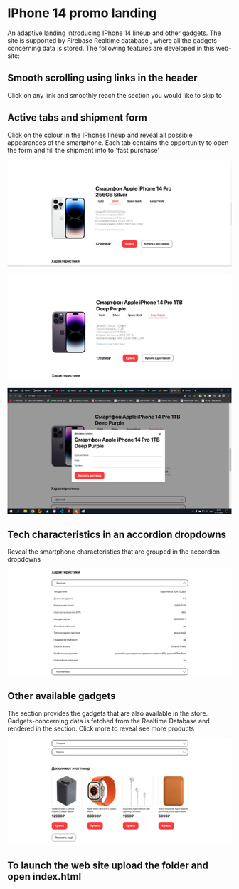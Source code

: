 # IPhone 14 promo landing

An adaptive landing introducing IPhone 14 lineup and other gadgets. The site is supported by Firebase Realtime database , where all the gadgets-concerning data is stored. The following features are developed in this web-site:

## Smooth scrolling using links in the header

Click on any link and smoothly reach the section you would like to skip to

## Active tabs and shipment form

Click on the colour in the IPhones lineup and reveal all possible appearances of the smartphone. Each tab contains the opportunity to open the form and fill the shipment info to 'fast purchase'

![This is an image](./screenshots/site1.jpg)

![This is an image](./screenshots/site2.jpg)

![This is an image](./screenshots/site3.jpg)

## Tech characteristics in an accordion dropdowns

Reveal the smartphone characteristics that are grouped in the accordion dropdowns

![This is an image](./screenshots/site4.jpg)

## Other available gadgets

The section provides the gadgets that are also available in the store. Gadgets-concerning data is fetched from the Realtime Database and rendered in the section. Click more to reveal see more products

![This is an image](./screenshots/site5.jpg)

## To launch the web site upload the folder and open index.html
